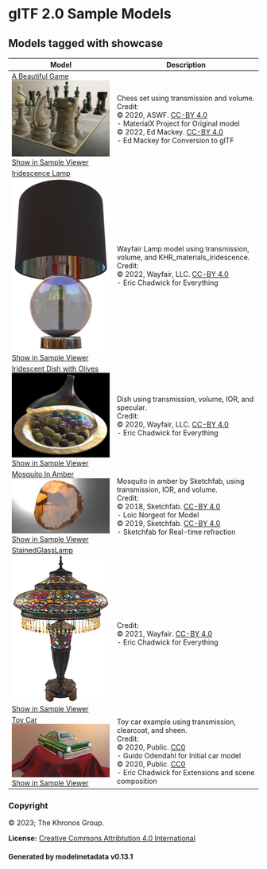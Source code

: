 # glTF 2.0 Sample Models

## Models tagged with **showcase**

| Model   | Description |
|---------|-------------|
| [A Beautiful Game](./2.0/ABeautifulGame/README.md)<br>[![A Beautiful Game](./2.0/ABeautifulGame/screenshot/screenshot.jpg)](./2.0/ABeautifulGame/README.md)<br>[Show in Sample Viewer](https://github.khronos.org/glTF-Sample-Viewer-Release/?model=https://raw.GithubUserContent.com/KhronosGroup/glTF-Sample-Models/master/./2.0/ABeautifulGame/glTF/ABeautifulGame.gltf) | Chess set using transmission and volume.<br>Credit:<br>&copy; 2020, ASWF. [CC-BY 4.0](https://creativecommons.org/licenses/by-nd/4.0/legalcode)<br> - MaterialX Project for Original model<br>&copy; 2022, Ed Mackey. [CC-BY 4.0](https://creativecommons.org/licenses/by-nd/4.0/legalcode)<br> - Ed Mackey for Conversion to glTF |
| [Iridescence Lamp](./2.0/IridescenceLamp/README.md)<br>[![Iridescence Lamp](./2.0/IridescenceLamp/screenshot/screenshot.jpg)](./2.0/IridescenceLamp/README.md)<br>[Show in Sample Viewer](https://github.khronos.org/glTF-Sample-Viewer-Release/?model=https://raw.GithubUserContent.com/KhronosGroup/glTF-Sample-Models/master/./2.0/IridescenceLamp/glTF/IridescenceLamp.gltf) | Wayfair Lamp model using transmission, volume, and KHR_materials_iridescence.<br>Credit:<br>&copy; 2022, Wayfair, LLC. [CC-BY 4.0](https://creativecommons.org/licenses/by-nd/4.0/legalcode)<br> - Eric Chadwick for Everything |
| [Iridescent Dish with Olives](./2.0/IridescentDishWithOlives/README.md)<br>[![Iridescent Dish with Olives](./2.0/IridescentDishWithOlives/screenshot/screenshot.jpg)](./2.0/IridescentDishWithOlives/README.md)<br>[Show in Sample Viewer](https://github.khronos.org/glTF-Sample-Viewer-Release/?model=https://raw.GithubUserContent.com/KhronosGroup/glTF-Sample-Models/master/./2.0/IridescentDishWithOlives/glTF/IridescentDishWithOlives.gltf) | Dish using transmission, volume, IOR, and specular.<br>Credit:<br>&copy; 2020, Wayfair, LLC. [CC-BY 4.0](https://creativecommons.org/licenses/by/4.0/legalcode)<br> - Eric Chadwick for Everything |
| [Mosquito In Amber](./2.0/MosquitoInAmber/README.md)<br>[![Mosquito In Amber](./2.0/MosquitoInAmber/screenshot/screenshot.jpg)](./2.0/MosquitoInAmber/README.md)<br>[Show in Sample Viewer](https://github.khronos.org/glTF-Sample-Viewer-Release/?model=https://raw.GithubUserContent.com/KhronosGroup/glTF-Sample-Models/master/./2.0/MosquitoInAmber/glTF/MosquitoInAmber.gltf) | Mosquito in amber by Sketchfab, using transmission, IOR, and volume.<br>Credit:<br>&copy; 2018, Sketchfab. [CC-BY 4.0](https://creativecommons.org/licenses/by-nd/4.0/legalcode)<br> - Loic Norgeot for Model<br>&copy; 2019, Sketchfab. [CC-BY 4.0](https://creativecommons.org/licenses/by-nd/4.0/legalcode)<br> - Sketchfab for Real-time refraction |
| [StainedGlassLamp](./2.0/StainedGlassLamp/README.md)<br>[![StainedGlassLamp](./2.0/StainedGlassLamp/screenshot/screenshot.jpg)](./2.0/StainedGlassLamp/README.md)<br>[Show in Sample Viewer](https://github.khronos.org/glTF-Sample-Viewer-Release/?model=https://raw.GithubUserContent.com/KhronosGroup/glTF-Sample-Models/master/./2.0/StainedGlassLamp/glTF/StainedGlassLamp.gltf) |  <br>Credit:<br>&copy; 2021, Wayfair. [CC-BY 4.0](https://creativecommons.org/licenses/by-nd/4.0/legalcode)<br> - Eric Chadwick for Everything |
| [Toy Car](./2.0/ToyCar/README.md)<br>[![Toy Car](./2.0/ToyCar/screenshot/screenshot.jpg)](./2.0/ToyCar/README.md)<br>[Show in Sample Viewer](https://github.khronos.org/glTF-Sample-Viewer-Release/?model=https://raw.GithubUserContent.com/KhronosGroup/glTF-Sample-Models/master/./2.0/ToyCar/glTF/ToyCar.gltf) | Toy car example using transmission, clearcoat, and sheen.<br>Credit:<br>&copy; 2020, Public. [CC0](https://creativecommons.org/publicdomain/zero/1.0/legalcode)<br> - Guido Odendahl for Initial car model<br>&copy; 2020, Public. [CC0](https://creativecommons.org/publicdomain/zero/1.0/legalcode)<br> - Eric Chadwick for Extensions and scene composition |

### Copyright

&copy; 2023; The Khronos Group.

**License:** [Creative Commons Attribtution 4.0 International](https://creativecommons.org/licenses/by/4.0/legalcode)

#### Generated by modelmetadata v0.13.1
